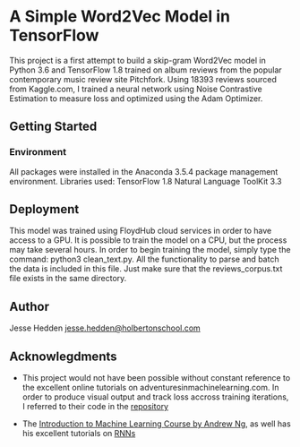 # A Simple Word2Vec Model in TensorFlow

This project is a first attempt to build a skip-gram Word2Vec model in Python 3.6 and TensorFlow 1.8 trained on album reviews from the popular contemporary music review site Pitchfork. Using 18393 reviews sourced from Kaggle.com, I trained a neural network using Noise Contrastive Estimation to measure loss and optimized using the Adam Optimizer.

## Getting Started

### Environment 
All packages were installed in the Anaconda 3.5.4 package management environment. Libraries used:
TensorFlow 1.8
Natural Language ToolKit 3.3

## Deployment

This model was trained using FloydHub cloud services in order to have access to a GPU. It is possible to train the model on a CPU, but the process may take several hours. In order to begin training the model, simply type the command:
python3 clean_text.py. All the functionality to parse and batch the data is included in this file. Just make sure that the reviews\_corpus.txt file exists in the same directory.

## Author
Jesse Hedden <jesse.hedden@holbertonschool.com>

## Acknowlegdments

- This project would not have been possible without constant reference to the excellent online tutorials on adventuresinmachinelearning.com. In order to produce visual output and track loss accross training iterations, I referred to their code in the [repository](https://github.com/adventuresinML/adventures-in-ml-code/blob/master/tf%5Fword2vec.py)

- The [Introduction to Machine Learning Course by Andrew Ng](coursera.com), as well has his excellent tutorials on [RNNs](https://www.youtube.com/watch?v=5Vl-bK7tfD8&list=PLBAGcD3siRDittPwQDGIIAWkjz-RucAc7)
